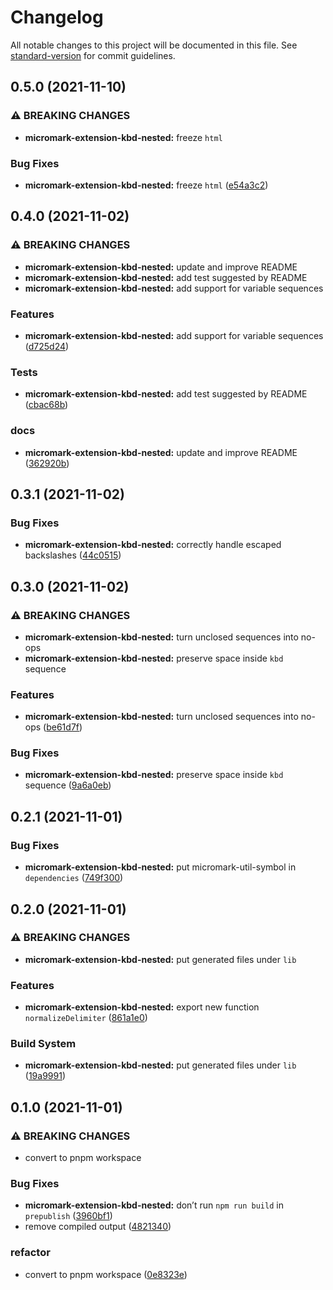 # Changelog

All notable changes to this project will be documented in this file. See [standard-version](https://github.com/conventional-changelog/standard-version) for commit guidelines.

## 0.5.0 (2021-11-10)

### ⚠ BREAKING CHANGES

* **micromark-extension-kbd-nested:** freeze `html`

### Bug Fixes

* **micromark-extension-kbd-nested:** freeze `html` ([e54a3c2](https://github.com/shivjm/remark-extensions/commit/e54a3c2539d982cf40a7860ca52fb302d018a9d6))

## 0.4.0 (2021-11-02)

### ⚠ BREAKING CHANGES

* **micromark-extension-kbd-nested:** update and improve README
* **micromark-extension-kbd-nested:** add test suggested by README
* **micromark-extension-kbd-nested:** add support for variable sequences

### Features

* **micromark-extension-kbd-nested:** add support for variable sequences ([d725d24](https://github.com/shivjm/remark-extensions/commit/d725d24190649dfe0e7cb8e656b4571482c3554d))


### Tests

* **micromark-extension-kbd-nested:** add test suggested by README ([cbac68b](https://github.com/shivjm/remark-extensions/commit/cbac68b9dd584715be36f793b7a660aa541b9c87))


### docs

* **micromark-extension-kbd-nested:** update and improve README ([362920b](https://github.com/shivjm/remark-extensions/commit/362920b09578598c945720c2bb9e24130fdf48fb))

## 0.3.1 (2021-11-02)


### Bug Fixes

* **micromark-extension-kbd-nested:** correctly handle escaped backslashes ([44c0515](https://github.com/shivjm/remark-extensions/commit/44c05153761e7d4af86b877f71e1f74952f3fb7b))

## 0.3.0 (2021-11-02)


### ⚠ BREAKING CHANGES

* **micromark-extension-kbd-nested:** turn unclosed sequences into no-ops
* **micromark-extension-kbd-nested:** preserve space inside `kbd` sequence

### Features

* **micromark-extension-kbd-nested:** turn unclosed sequences into no-ops ([be61d7f](https://github.com/shivjm/remark-extensions/commit/be61d7f36f664adb025f7a1793d7ee87a589950f))


### Bug Fixes

* **micromark-extension-kbd-nested:** preserve space inside `kbd` sequence ([9a6a0eb](https://github.com/shivjm/remark-extensions/commit/9a6a0eb6f654ba469891d20d192df327e86340be))

## 0.2.1 (2021-11-01)


### Bug Fixes

* **micromark-extension-kbd-nested:** put micromark-util-symbol in `dependencies` ([749f300](https://github.com/shivjm/remark-extensions/commit/749f300964b95a286600b206fabdc8598c3d24e4))

## 0.2.0 (2021-11-01)


### ⚠ BREAKING CHANGES

* **micromark-extension-kbd-nested:** put generated files under `lib`

### Features

* **micromark-extension-kbd-nested:** export new function `normalizeDelimiter` ([861a1e0](https://github.com/shivjm/remark-extensions/commit/861a1e0a60bf18be462deabb44684c7a392d53f3))


### Build System

* **micromark-extension-kbd-nested:** put generated files under `lib` ([19a9991](https://github.com/shivjm/remark-extensions/commit/19a9991aee4004bedb614b6a9d09888a8ad43668))

## 0.1.0 (2021-11-01)


### ⚠ BREAKING CHANGES

* convert to pnpm workspace

### Bug Fixes

* **micromark-extension-kbd-nested:** don’t run `npm run build` in `prepublish` ([3960bf1](https://gh-shivjm/shivjm/remark-extensions/commit/3960bf10b40c42027bb86d051c22c40700c51064))
* remove compiled output ([4821340](https://gh-shivjm/shivjm/remark-extensions/commit/482134060eace480387f044494eb6c3a9b919300))


### refactor

* convert to pnpm workspace ([0e8323e](https://gh-shivjm/shivjm/remark-extensions/commit/0e8323e25127d7d060d3b299c40d0b666903bc8d))
